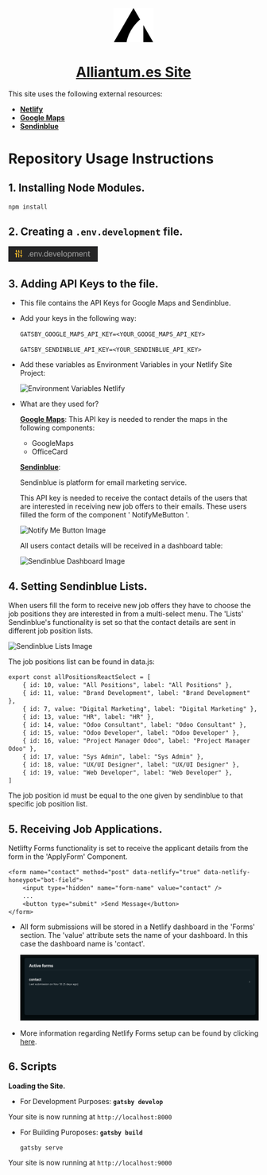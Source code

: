 <p align="center">
  <a href="https://www.alliantum.es">
    <img alt="Alliantum.es" src="./src/images/readme-photos/logo-alliantum.png" width="80" />
      <h1 align="center" >Alliantum.es Site</h1>
  </a>
</p>


This site uses the following external resources:

  - **[Netlify](https://www.netlify.com/)**
  - **[Google Maps](https://developers.google.com/maps/documentation/javascript/get-api-key)**
  - **[Sendinblue](https://www.sendinblue.com/)**


# Repository Usage Instructions

## 1.  **Installing Node Modules.**

    npm install

## 2.  **Creating a ```.env.development``` file.**

  <img alt="Environment Development Image" src="./src/images/readme-photos/env.png" width="180" />

## 3.  **Adding API Keys to the file.**

- This file contains the API Keys for Google Maps and Sendinblue.

- Add your keys in the following way:

  ```GATSBY_GOOGLE_MAPS_API_KEY=<YOUR_GOOGE_MAPS_API_KEY>```

  ```GATSBY_SENDINBLUE_API_KEY=<YOUR_SENDINBLUE_API_KEY>```


- Add these variables as Environment Variables in your Netlify Site Project:

  <img alt="Environment Variables Netlify" src="./src/images/readme-photos/env-netlify.png" />


- What are they used for?

  **[Google Maps](https://developers.google.com/maps/documentation/javascript/get-api-key)**: This API key is needed to render the maps in the following components:
    
    - GoogleMaps
    - OfficeCard

  **[Sendinblue](https://www.sendinblue.com/)**: 
  
  Sendinblue is platform for email marketing service.

  This API key is needed to receive the contact details of the users that are interested in receiving new job offers to their emails. These users filled the form of the component ' NotifyMeButton '. 

  <img alt="Notify Me Button Image" src="./src/images/readme-photos/notify.png" width="180" />

  All users contact details will be received in a dashboard table:

  <img alt="Sendinblue Dashboard Image" src="./src/images/readme-photos/dashboard.png" />


## 4.  **Setting Sendinblue Lists.**

When users fill the form to receive new job offers they have to choose the job positions they are interested in from a multi-select menu. The 'Lists' Sendinblue's functionality is set so that the contact details are sent in different job position lists.

  <img alt="Sendinblue Lists Image" src="./src/images/readme-photos/lists.png" />

The job positions list can be found in data.js:

```    
export const allPositionsReactSelect = [
    { id: 10, value: "All Positions", label: "All Positions" },
    { id: 11, value: "Brand Development", label: "Brand Development" },
    { id: 7, value: "Digital Marketing", label: "Digital Marketing" },
    { id: 13, value: "HR", label: "HR" },
    { id: 14, value: "Odoo Consultant", label: "Odoo Consultant" },
    { id: 15, value: "Odoo Developer", label: "Odoo Developer" },
    { id: 16, value: "Project Manager Odoo", label: "Project Manager Odoo" },
    { id: 17, value: "Sys Admin", label: "Sys Admin" },
    { id: 18, value: "UX/UI Designer", label: "UX/UI Designer" },
    { id: 19, value: "Web Developer", label: "Web Developer" },
]
```

The job position id must be equal to the one given by sendinblue to that specific job position list.

## 5.  **Receiving Job Applications.**

Netlifty Forms functionality is set to receive the applicant details from the form in the 'ApplyForm' Component.

```shell
<form name="contact" method="post" data-netlify="true" data-netlify-honeypot="bot-field">
    <input type="hidden" name="form-name" value="contact" />
    ...
    <button type="submit" >Send Message</button>
</form>
```
- All form submissions will be stored in a Netlify dashboard in the 'Forms' section. The 'value' attribute sets the name of your dashboard. In this case the dashboard name is 'contact'.

  <img alt="Netlify dashboard contact" src="./src/images/readme-photos/dashboard-contact.png" />

- More information regarding Netlify Forms setup can be found by clicking [here](https://docs.netlify.com/forms/setup/).


## 6. Scripts

  **Loading the Site.**

- For Development Purposes: **`gatsby develop`**

 Your site is now running at `http://localhost:8000`



- For Building Puroposes: **`gatsby build`**

    ```shell
    gatsby serve
    ```
 Your site is now running at `http://localhost:9000`

